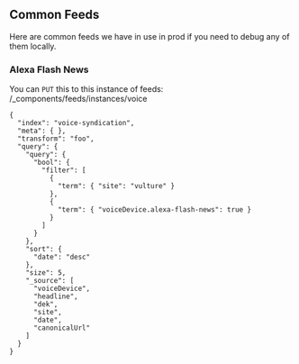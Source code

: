 ## Common Feeds

Here are common feeds we have in use in prod if you need to debug any of them locally.

### Alexa Flash News

You can `PUT` this to this instance of feeds: /_components/feeds/instances/voice
```
{
  "index": "voice-syndication",
  "meta": { },
  "transform": "foo",
  "query": {
    "query": {
      "bool": {
        "filter": [
          {
            "term": { "site": "vulture" }
          },
          {
            "term": { "voiceDevice.alexa-flash-news": true }
          }
        ]
      }
    },
    "sort": {
      "date": "desc"
    },
    "size": 5,
    "_source": [
      "voiceDevice",
      "headline",
      "dek",
      "site",
      "date",
      "canonicalUrl"
    ]
  }
}
```
